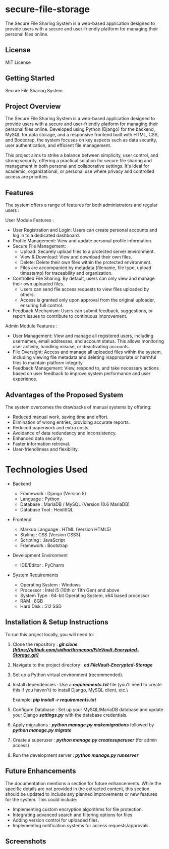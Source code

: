 # secure-file-storage
The Secure File Sharing System is a web-based application designed to provide users with a secure and user-friendly platform for managing their personal files online.
## License
MIT License
## Getting Started
Secure File Sharing System

## Project Overview
The Secure File Sharing System is a web-based application designed to provide users with a secure and user-friendly platform for managing their personal files online. Developed using Python (Django) for the backend, MySQL for data storage, and a responsive frontend built with HTML, CSS, and Bootstrap, the system focuses on key aspects such as data security, user authentication, and efficient file management.

This project aims to strike a balance between simplicity, user control, and strong security, offering a practical solution for secure file sharing and management in both personal and collaborative settings. It's ideal for academic, organizational, or personal use where privacy and controlled access are priorities.

## Features
The system offers a range of features for both administrators and regular users :

User Module Features :
  * User Registration and Login: Users can create personal accounts and log in to a dedicated dashboard.
  * Profile Management: View and update personal profile information.
  * Secure File Management:
    * Upload: Securely upload files to a protected server environment.
    * View & Download: View and download their own files.
    * Delete: Delete their own files within the protected environment.
    * Files are accompanied by metadata (filename, file type, upload timestamp) for traceability and organization.
  * Controlled File Sharing: By default, users can only view and manage their own uploaded files. 
    * Users can send file access requests to view files uploaded by others.
    * Access is granted only upon approval from the original uploader, ensuring full control.
  * Feedback Mechanism: Users can submit feedback, suggestions, or report issues to contribute to continuous improvement.

Admin Module Features :  
  * User Management: View and manage all registered users, including usernames, email addresses, and account status. This allows monitoring user activity, handling misuse, or deactivating accounts.
  * File Oversight: Access and manage all uploaded files within the system, including viewing file metadata and deleting inappropriate or harmful files to maintain platform integrity.
  * Feedback Management: View, respond to, and take necessary actions based on user feedback to improve system performance and user experience.

## Advantages of the Proposed System 
The system overcomes the drawbacks of manual systems by offering:

* Reduced manual work, saving time and effort.
* Elimination of wrong entries, providing accurate reports.
* Reduced paperwork and extra costs.
* Avoidance of data redundancy and inconsistency.
* Enhanced data security.
* Faster information retrieval.
* User-friendliness and flexibility.

# Technologies Used

* Backend
  * Framework : Django (Version 5) 
  * Language : Python 
  * Database : MariaDB / MySQL (Version 10.6 MariaDB) 
  * Database Tool : HeidiSQL 

* Frontend
  * Markup Language : HTML (Version HTML5) 
  * Styling : CSS (Version CSS3) 
  * Scripting : JavaScript 
  * Framework : Bootstrap 

* Development Environment
  * IDE/Editor : PyCharm 

* System Requirements
  * Operating System : Windows 
  * Processor : Intel i5 (10th or 11th Gen) and above 
  * System Type : 64-bit Operating System, x64 based processor 
  * RAM : 8GB 
  * Hard Disk : 512 SSD 

## Installation & Setup Instructions

To run this project locally, you will need to:

1. Clone the repository : ***git clone [https://github.com/sidharthrmenon/FileVault-Encrypted-Storage.git]***
2. Navigate to the project directory : ***cd FileVault-Encrypted-Storage***
3. Set up a Python virtual environment (recommended).
4. Install dependencies : Use a ***requirements.txt*** file (you'll need to create this if you haven't) to install Django, MySQL client, etc.\

   Example: ***pip install -r requirements.txt***

5. Configure Database : Set up your MySQL/MariaDB database and update your Django ***settings.py*** with the database credentials.
6. Apply migrations : ***python manage.py makemigrations*** followed by ***python manage.py migrate***
7. Create a superuser : ***python manage.py createsuperuser*** (for admin access)
8. Run the development server : ***python manage.py runserver***

## Future Enhancements
The documentation mentions a section for future enhancements. While the specific details are not provided in the extracted content, this section should be updated to include any planned improvements or new features for the system. This could include:
  * Implementing custom encryption algorithms for file protection.
  * Integrating advanced search and filtering options for files.
  * Adding version control for uploaded files.
  * Implementing notification systems for access requests/approvals.

## Screenshots
